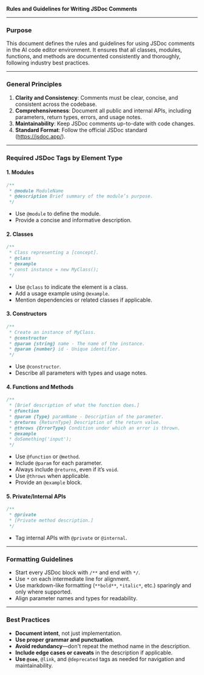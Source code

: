 **Rules and Guidelines for Writing JSDoc Comments**

---

### Purpose

This document defines the rules and guidelines for using JSDoc comments in the AI code editor environment. It ensures that all classes, modules, functions, and methods are documented consistently and thoroughly, following industry best practices.

---

### General Principles

1. **Clarity and Consistency**: Comments must be clear, concise, and consistent across the codebase.
2. **Comprehensiveness**: Document all public and internal APIs, including parameters, return types, errors, and usage notes.
3. **Maintainability**: Keep JSDoc comments up-to-date with code changes.
4. **Standard Format**: Follow the official JSDoc standard (https://jsdoc.app/).

---

### Required JSDoc Tags by Element Type

#### 1. **Modules**
```js
/**
 * @module ModuleName
 * @description Brief summary of the module’s purpose.
 */
```
- Use `@module` to define the module.
- Provide a concise and informative description.

#### 2. **Classes**
```js
/**
 * Class representing a [concept].
 * @class
 * @example
 * const instance = new MyClass();
 */
```
- Use `@class` to indicate the element is a class.
- Add a usage example using `@example`.
- Mention dependencies or related classes if applicable.

#### 3. **Constructors**
```js
/**
 * Create an instance of MyClass.
 * @constructor
 * @param {string} name - The name of the instance.
 * @param {number} id - Unique identifier.
 */
```
- Use `@constructor`.
- Describe all parameters with types and usage notes.

#### 4. **Functions and Methods**
```js
/**
 * [Brief description of what the function does.]
 * @function
 * @param {Type} paramName - Description of the parameter.
 * @returns {ReturnType} Description of the return value.
 * @throws {ErrorType} Condition under which an error is thrown.
 * @example
 * doSomething('input');
 */
```
- Use `@function` or `@method`.
- Include `@param` for each parameter.
- Always include `@returns`, even if it’s `void`.
- Use `@throws` when applicable.
- Provide an `@example` block.

#### 5. **Private/Internal APIs**
```js
/**
 * @private
 * [Private method description.]
 */
```
- Tag internal APIs with `@private` or `@internal`.

---

### Formatting Guidelines

- Start every JSDoc block with `/**` and end with `*/`.
- Use `*` on each intermediate line for alignment.
- Use markdown-like formatting (`**bold**`, `*italic*`, etc.) sparingly and only where supported.
- Align parameter names and types for readability.

---

### Best Practices

- **Document intent**, not just implementation.
- **Use proper grammar and punctuation**.
- **Avoid redundancy**—don't repeat the method name in the description.
- **Include edge cases or caveats** in the description if applicable.
- **Use `@see`**, `@link`, and `@deprecated` tags as needed for navigation and maintainability.
